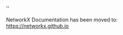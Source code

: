 '<meta http-equiv="refresh" content="0; URL=https://networkx.github.io/documentation/latest/./reference/algorithms/bipartite.html">'

NetworkX Documentation has been moved to:<br><a href="https://networkx.github.io">https://networkx.github.io</a>
